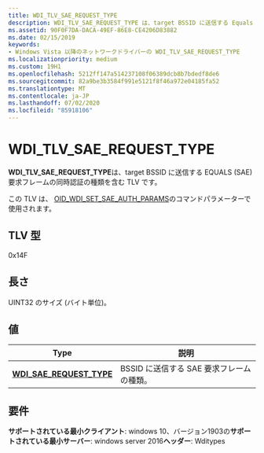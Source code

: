 ```yaml
---
title: WDI_TLV_SAE_REQUEST_TYPE
description: WDI_TLV_SAE_REQUEST_TYPE は、target BSSID に送信する Equals (SAE) 要求フレームの同時認証の種類を含む TLV です。
ms.assetid: 90F0F7DA-DACA-49EF-86E8-CE4206D83882
ms.date: 02/15/2019
keywords:
- Windows Vista 以降のネットワークドライバーの WDI_TLV_SAE_REQUEST_TYPE
ms.localizationpriority: medium
ms.custom: 19H1
ms.openlocfilehash: 5212ff147a514237108f06389dcb8b7bdedf8de6
ms.sourcegitcommit: 82a9be3b3584f991e5121f8f46a972e04185fa52
ms.translationtype: MT
ms.contentlocale: ja-JP
ms.lasthandoff: 07/02/2020
ms.locfileid: "85918106"
---
```

# <a name="wdi_tlv_sae_request_type"></a>WDI_TLV_SAE_REQUEST_TYPE

**WDI_TLV_SAE_REQUEST_TYPE**は、target BSSID に送信する EQUALS (SAE) 要求フレームの同時認証の種類を含む TLV です。

この TLV は、 [OID_WDI_SET_SAE_AUTH_PARAMS](oid-wdi-set-sae-auth-params.md)のコマンドパラメーターで使用されます。

## <a name="tlv-type"></a>TLV 型

0x14F

## <a name="length"></a>長さ

UINT32 のサイズ (バイト単位)。

## <a name="values"></a>値

| Type | 説明 |
| --- | --- |
| [**WDI_SAE_REQUEST_TYPE**](https://docs.microsoft.com/windows-hardware/drivers/ddi/wditypes/ne-wditypes-_wdi_sae_request_type) | BSSID に送信する SAE 要求フレームの種類。 |

## <a name="requirements"></a>要件

**サポートされている最小クライアント**: windows 10、バージョン1903の**サポートされている最小サーバー**: windows server 2016**ヘッダー**: Wditypes
